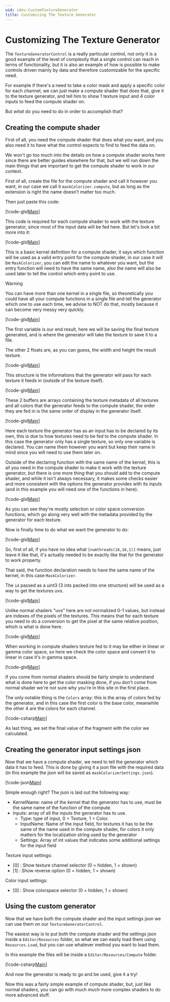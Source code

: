 ```yaml
---
uid: idev-CustomTextureGenerator
title: Customizing The Texture Generator
---
```


# Customizing The Texture Generator

The `TextureGeneratorControl` is a really particular control, not only it is a good example of the level of complexity that a single control can reach in terms of functionality, but it is also an example of how is possible to make controls driven mainly by data and therefore customizable for the specific need.

For example if there's a need to take a color mask and apply a specific color for each channel, we can just make a compute shader that does that, give it to the texture generator, and tell him to show 1 texture input and 4 color inputs to feed the compute shader on. 

But *what* do you need to do in order to accomplish that?

## Creating the compute shader

First of all, you need the compute shader that does what you want, and you also need it to have what the control expects to find to feed the data on.

We won't go too much into the details on how a compute shader works here since there are better guides elsewhere for that, but we will run down the main things that are important to get the compute shader to work in our context.

First of all, create the file for the compute shader and call it however you want, in our case we call it `maskColorizer.compute`, but as long as the extension is right the name doesn't matter too much.

Then just paste this code:

[!code-glsl[Main](Code/MaskColorizer.compute.txt?range=1-21)]

This code is required for each compute shader to work with the texture generator, since most of the input data will be fed here. But let's look a bit more into it:

[!code-glsl[Main](Code/MaskColorizer.compute.txt?range=1)]

This is a basic kernel definition for a compute shader, it says which function will be used as a valid entry point for the compute shader, in our case it will be `MaskColorizer`, you can edit the name to whatever you want, but the entry function will need to have the same name, also the name will also be used later to tell the control which entry point to use.

>[!WARNING] 
>You can have more than one kernel in a single file, so theoretically you could have all your compute functions in a single file and tell the generator which one to use each time, we advise to NOT do that, mostly because it can become very messy very quickly.

[!code-glsl[Main](Code/MaskColorizer.compute.txt?range=4-6)]

The first variable is our end result, here we will be saving the final texture generated, and is where the generator will take the texture to save it to a file.

The other 2 floats are, as you can guess, the width and height the result texture.

[!code-glsl[Main](Code/MaskColorizer.compute.txt?range=8-15)]

This structure is the informations that the generator will pass for each texture it feeds in (outside of the texture itself).

[!code-glsl[Main](Code/MaskColorizer.compute.txt?range=17-18)]

These 2 buffers are arrays containing the texture metadata of all textures and all colors that the generator feeds to the compute shader, the order they are fed in is the same order of display in the generator itself.

[!code-glsl[Main](Code/MaskColorizer.compute.txt?range=21)]

Here each texture the generator has as an input has to be declared by its own, this is due to how textures need to be fed to the compute shader. In this case the generator only has a single texture, so only one variable is declared. You can name them however you want but keep their name in mind since you will need to use them later on.

Outside of the declaring function with the same name of the kernel, this is all you need in the compute shader to make it work with the texture generator, *but* there is one more thing that you *should* add to the compute shader, and while it isn't always necessary, it makes some checks easier and more consistent with the options the generator provides with its inputs (and in this example you will need one of the functions in here).

[!code-glsl[Main](Code/MaskColorizer.compute.txt?range=23-72)]

As you can see they're mostly selection or color space conversion functions, which go along very well with the metadata provided by the generator for each texture.

Now is finally time to do what we want the generator to do:

[!code-glsl[Main](Code/MaskColorizer.compute.txt?range=74-92)]

So, first of all, if you have no idea what `[numthreads(16,16,1)]` means, just leave it like that, it's actually needed to be exactly like that for the generator to work property.

That said, the function declaration needs to have the same name of the kernel, in this case `MaskColorizer`.

The `id` passed as a uint3 (3 ints packed into one structure) will be used as a way to get the textures uvs.

[!code-glsl[Main](Code/MaskColorizer.compute.txt?range=78)]

Unlike normal shaders "uvs" here are not normalized 0-1 values, but instead are indexes of the pixels of the textures. This means that for each texture you need to do a conversion to get the pixel at the same relative position, which is what is done here.

[!code-glsl[Main](Code/MaskColorizer.compute.txt?range=81)]

When working in compute shaders texture fed to it may be either in linear or gamma color space, so here we check the color space and convert it to linear in case it's in gamma space.

[!code-glsl[Main](Code/MaskColorizer.compute.txt?range=84-88)]

If you come from normal shaders should be fairly simple to understand what is done here to get the color masking done, if you don't come from normal shader we're not sure why you're in this site in the first place.

The only notable thing is the `Colors` array: this is the array of colors fed by the generator, and in this case the first color is the base color, meanwhile the other 4 are the colors for each channel.

[!code-csharp[Main](Code/MaskColorizer.compute.txt?range=91)]

As last thing, we set the final value of the fragment with the color we calculated.

## Creating the generator input settings json

Now that we have a compute shader, we need to tell the generator which data it has to feed. This is done by giving it a json file with the required data (in this example the json will be saved as `maskColorizerSettings.json`).

[!code-json[Main](Code/MaskColorizerSettings.json.txt)]

Simple enough right? The json is laid out the following way:

 - KernelName: name of the kernel that the generator has to use, must be the same name of the function of the compute.
 - Inputs: array of all the inputs the generator has to use.
   - Type: type of input, 0 = Texture, 1 = Color.
   - InputName: Name of the input field, for textures it has to be the same of the name used in the compute shader, for colors it only matters for the localization string used by the generator
   - Settings: Array of int values that indicates some additional settings for the input field

Texture input settings:
 - [0] : Show texture channel selector (0 = hidden, 1 = shown)
 - [1] : Show reverse option (0 = hidden, 1 = shown)

Color input settings:
 - [0] : Show colorspace selector (0 = hidden, 1 = shown)

 ## Using the custom generator

 Now that we have both the compute shader and the input settings json we can use them on our `TextureGeneratorControl`.

 The easiest way is to put both the compute shader and the settings json inside a `Editor/Resources` folder, so what we can easily load them using `Resources.Load`, but you can use whatever method you want to load them.

 In this example the files will be inside a `Editor/Resources/Compute` folder.

 [!code-csharp[Main](Code/TextureGeneratorExample.cs.txt)]

And now the generator is ready to go and be used, give it a try!

Now this was a fairly simple example of compute shader, but, just like normal shaders, you can go with much *much* more complex shaders to do more advanced stuff.